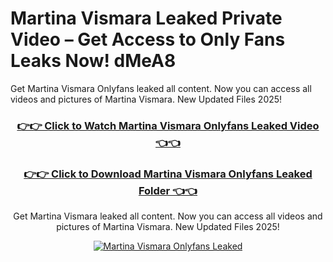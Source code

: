 # Martina Vismara Leaked Private Video – Get Access to Only Fans Leaks Now! dMeA8

Get Martina Vismara Onlyfans leaked all content. Now you can access all videos and pictures of Martina Vismara. New Updated Files 2025!  
<div align="center">
  
### [👉👉 Click to Watch Martina Vismara Onlyfans Leaked Video 👈👈](https://links2leaks.com?utm_source=martinavismara&utm_medium=gitshort)  
### [👉👉 Click to Download Martina Vismara Onlyfans Leaked Folder 👈👈](https://links2leaks.com?utm_source=martinavismara&utm_medium=gitshort)  

Get Martina Vismara leaked all content. Now you can access all videos and pictures of Martina Vismara. New Updated Files 2025!  

[![Martina Vismara Onlyfans Leaked](https://i.ibb.co/93hzkbrt/l2l.gif)](https://links2leaks.com?utm_source=martinavismara&utm_medium=gitshort)  

</div>
